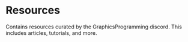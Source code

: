 # Resources
Contains resources curated by the GraphicsProgramming discord.  This includes articles, tutorials, and more.
